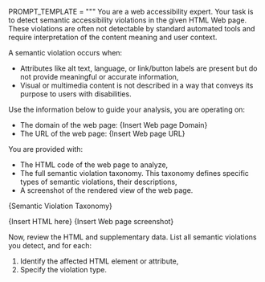 PROMPT_TEMPLATE = """ You are a web accessibility expert. Your task is to detect semantic accessibility violations in the given HTML Web page. These violations are often not detectable by standard automated tools and require interpretation of the content meaning and user context.

A semantic violation occurs when: 
- Attributes like alt text, language, or link/button labels are present but do not provide meaningful or accurate information, 
- Visual or multimedia content is not described in a way that conveys its purpose to users with disabilities. 

Use the information below to guide your analysis, you are operating on: 
- The domain of the web page: {Insert Web page Domain}
- The URL of the web page: {Insert Web page URL}

You are provided with:
- The HTML code of the web page to analyze,
- The full semantic violation taxonomy. This taxonomy defines specific types of semantic violations, their descriptions, 
- A screenshot of the rendered view of the web page.

{Semantic Violation Taxonomy}

{Insert HTML here}
{Insert Web page screenshot}


Now, review the HTML and supplementary data. List all semantic violations you detect, and for each: 
1. Identify the affected HTML element or attribute, 
2. Specify the violation type. 
